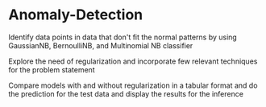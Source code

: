 # Anomaly-Detection

Identify data points in data that don't fit the normal patterns by using 
GaussianNB, BernoulliNB, and Multinomial NB classifier

Explore the need of regularization and incorporate few relevant techniques for 
the problem statement

Compare models with and without regularization in a tabular format and 
do the prediction for the test data and display the results for the inference
